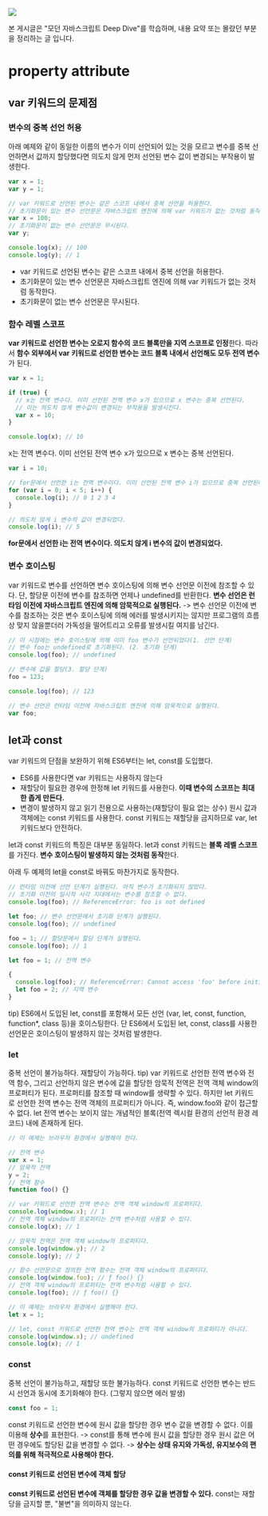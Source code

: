![](https://i.imgur.com/LOqoalW.png)

본 게시글은 "모던 자바스크립트 Deep Dive"를 학습하며, 내용 요약 또는 몰랐던 부분을 정리하는 글 입니다.

# property attribute

## var 키워드의 문제점

### 변수의 중복 선언 허용

아래 예제와 같이 동일한 이름의 변수가 이미 선언되어 있는 것을 모르고 변수를 중복 선언하면서 값까지 할당했다면 의도치 않게 먼저 선언된 변수 값이 변경되는 부작용이 발생한다.

```javascript
var x = 1;
var y = 1;

// var 키워드로 선언된 변수는 같은 스코프 내에서 중복 선언을 허용한다.
// 초기화문이 있는 변수 선언문은 자바스크립트 엔진에 의해 var 키워드가 없는 것처럼 동작한다.
var x = 100;
// 초기화문이 없는 변수 선언문은 무시된다.
var y;

console.log(x); // 100
console.log(y); // 1
```

- var 키워드로 선언된 변수는 같은 스코프 내에서 중복 선언을 허용한다.
- 초기화문이 있는 변수 선언문은 자바스크립트 엔진에 의해 var 키워드가 없는 것처럼 동작한다.
- 초기화문이 없는 변수 선언문은 무시된다.

### 함수 레벨 스코프

**var 키워드로 선언한 변수는 오로지 함수의 코드 블록만을 지역 스코프로 인정**한다.
따라서 **함수 외부에서 var 키워드로 선언한 변수는 코드 블록 내에서 선언해도 모두 전역 변수**가 된다.

```javascript
var x = 1;

if (true) {
  // x는 전역 변수다. 이미 선언된 전역 변수 x가 있으므로 x 변수는 중복 선언된다.
  // 이는 의도치 않게 변수값이 변경되는 부작용을 발생시킨다.
  var x = 10;
}

console.log(x); // 10
```

x는 전역 변수다. 이미 선언된 전역 변수 x가 있으므로 x 변수는 중복 선언된다.

```javascript
var i = 10;

// for문에서 선언한 i는 전역 변수이다. 이미 선언된 전역 변수 i가 있으므로 중복 선언된다.
for (var i = 0; i < 5; i++) {
  console.log(i); // 0 1 2 3 4
}

// 의도치 않게 i 변수의 값이 변경되었다.
console.log(i); // 5
```

**for문에서 선언한 i는 전역 변수이다. 의도치 않게 i 변수의 값이 변경되었다.**

### 변수 호이스팅

var 키워드로 변수를 선언하면 변수 호이스팅에 의해 변수 선언문 이전에 참조할 수 있다. 단, 할당문 이전에 변수를 참조하면 언제나 undefined를 반환한다.
**변수 선언은 런타임 이전에 자바스크립트 엔진에 의해 암묵적으로 실행된다.**
-> 변수 선언문 이전에 변수를 참조하는 것은 변수 호이스팅에 의해 에러를 발생시키지는 않지만 프로그램의 흐름상 맞지 않을뿐더러 가독성을 떨어트리고 오류를 발생시킬 여지를 남긴다.

```javascript
// 이 시점에는 변수 호이스팅에 의해 이미 foo 변수가 선언되었다(1. 선언 단계)
// 변수 foo는 undefined로 초기화된다. (2. 초기화 단계)
console.log(foo); // undefined

// 변수에 값을 할당(3. 할당 단계)
foo = 123;

console.log(foo); // 123

// 변수 선언은 런타임 이전에 자바스크립트 엔진에 의해 암묵적으로 실행된다.
var foo;
```

## let과 const

var 키워드의 단점을 보완하기 위해 ES6부터는 let, const를 도입했다.

- ES6를 사용한다면 var 키워드는 사용하지 않는다
- 재할당이 필요한 경우에 한정해 let 키워드를 사용한다. **이때 변수의 스코프는 최대한 좁게 만든다.**
- 변경이 발생하지 않고 읽기 전용으로 사용하는(재할당이 필요 없는 상수) 원시 값과 객체에는 const 키워드를 사용한다. const 키워드는 재할당을 금지하므로 var, let 키워드보다 안전하다.

let과 const 키워드의 특징은 대부분 동일하다.
let과 const 키워드는 **블록 레벨 스코프**를 가진다. **변수 호이스팅이 발생하지 않는 것처럼 동작**한다.

아래 두 예제의 let을 const로 바꿔도 마찬가지로 동작한다.

```javascript
// 런타임 이전에 선언 단계가 실행된다. 아직 변수가 초기화되지 않았다.
// 초기화 이전의 일시적 사각 지대에서는 변수를 참조할 수 없다.
console.log(foo); // ReferenceError: foo is not defined

let foo; // 변수 선언문에서 초기화 단계가 실행된다.
console.log(foo); // undefined

foo = 1; // 할당문에서 할당 단계가 실행된다.
console.log(foo); // 1
```

```javascript
let foo = 1; // 전역 변수

{
  console.log(foo); // ReferenceError: Cannot access 'foo' before initialization
  let foo = 2; // 지역 변수
}
```

tip) ES6에서 도입된 let, const를 포함해서 모든 선언 (var, let, const, function, function\*, class 등)을 호이스팅한다.
단 ES6에서 도입된 let, const, class를 사용한 선언문은 호이스팅이 발생하지 않는 것처럼 발생한다.

### let

중복 선언이 불가능하다. 재할당이 가능하다.
tip) var 키워드로 선언한 전역 변수와 전역 함수, 그리고 선언하지 않은 변수에 값을 할당한 암묵적 전역은 전역 객체 window의 프로퍼티가 된다. 프로퍼티를 참조할 때 window를 생략할 수 있다.
하지만 let 키워드로 선언한 전역 변수는 전역 객체의 프로퍼티가 아니다. 즉, window.foo와 같이 접근할 수 없다. let 전역 변수는 보이지 않는 개념적인 블록(전역 렉시컬 환경의 선언적 환경 레코드) 내에 존재하게 된다.

```javascript
// 이 예제는 브라우저 환경에서 실행해야 한다.

// 전역 변수
var x = 1;
// 암묵적 전역
y = 2;
// 전역 함수
function foo() {}

// var 키워드로 선언한 전역 변수는 전역 객체 window의 프로퍼티다.
console.log(window.x); // 1
// 전역 객체 window의 프로퍼티는 전역 변수처럼 사용할 수 있다.
console.log(x); // 1

// 암묵적 전역은 전역 객체 window의 프로퍼티다.
console.log(window.y); // 2
console.log(y); // 2

// 함수 선언문으로 정의한 전역 함수는 전역 객체 window의 프로퍼티다.
console.log(window.foo); // ƒ foo() {}
// 전역 객체 window의 프로퍼티는 전역 변수처럼 사용할 수 있다.
console.log(foo); // ƒ foo() {}
```

```javascript
// 이 예제는 브라우저 환경에서 실행해야 한다.
let x = 1;

// let, const 키워드로 선언한 전역 변수는 전역 객체 window의 프로퍼티가 아니다.
console.log(window.x); // undefined
console.log(x); // 1
```

### const

중복 선언이 불가능하고, 재할당 또한 불가능하다.
const 키워드로 선언한 변수는 반드시 선언과 동시에 초기화해야 한다. (그렇지 않으면 에러 발생)

```javascript
const foo = 1;
```

const 키워드로 선언한 변수에 원시 값을 할당한 경우 변수 값을 변경할 수 없다. 이를 이용해 **상수**를 표현한다.
-> const를 통해 변수에 원시 값을 할당한 경우 원시 값은 어떤 경우에도 할당된 값을 변경할 수 없다.
-> **상수는 상태 유지와 가독성, 유지보수의 편의를 위해 적극적으로 사용해야 한다.**

#### const 키워드로 선언된 변수에 객체 할당

**const 키워드로 선언된 변수에 객체를 할당한 경우 값을 변경할 수 있다.**
const는 재할당을 금지할 뿐, "불변"을 의미하지 않는다.
